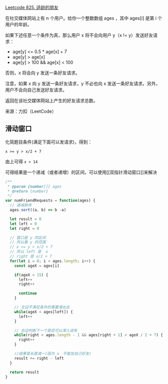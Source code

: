 [Leetcode 825. 适龄的朋友](https://leetcode-cn.com/problems/friends-of-appropriate-ages/)

在社交媒体网站上有 n 个用户。给你一个整数数组 ages ，其中 ages[i] 是第 i 个用户的年龄。

如果下述任意一个条件为真，那么用户 x 将不会向用户 y（x != y）发送好友请求：

- age[y] <= 0.5 * age[x] + 7
- age[y] > age[x]
- age[y] > 100 && age[x] < 100

否则，x 将会向 y 发送一条好友请求。

注意，如果 x 向 y 发送一条好友请求，y 不必也向 x 发送一条好友请求。另外，用户不会向自己发送好友请求。

返回在该社交媒体网站上产生的好友请求总数。

来源：力扣（LeetCode）

## 滑动窗口

化简题目条件(满足下面可以发请求)，得到：

`x >= y > x/2 + 7`

由上可得 `x > 14`

可得结果是一个递减（或者递增）的区间，可以使用[[双指针滑动窗口]]来解决

```javascript
/**
 * @param {number[]} ages
 * @return {number}
 */
var numFriendRequests = function(ages) {
  // 递减排序
  ages.sort((a, b) => b -a)

  let result = 0
  let left = 0
  let right = 0

  // 窗口是 y 的区间
  // 所以看 y 的范围
  // x >= y > x/2 + 7
  // 所以 left 是  x
  // right 是 x/2 + 7
  for(let i = 0; i < ages.length; i++) {
    const ageX = ages[i]

    if(ageX < 15) {
      left++
      right++

      continue
    }

    // 左边不满足条件的需要滑出去
    while(ageX < ages[left]) {
      left++
    }

    // 右边判断下一个是否可以滑入进来
    while(right < ages.length - 1 && ages[right + 1] > ageX / 2 + 7) {
      right++
    }

    //结果是长度减一(因为 x　不能加自己好友)
    result += right - left
  }

  return result
}
```